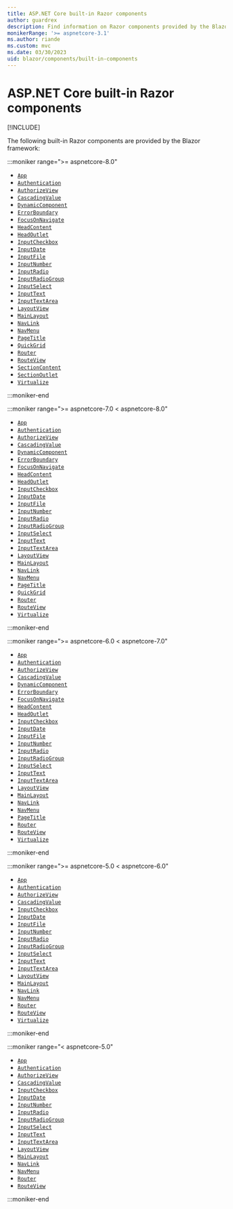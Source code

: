 ```yaml
---
title: ASP.NET Core built-in Razor components
author: guardrex
description: Find information on Razor components provided by the Blazor framework.
monikerRange: '>= aspnetcore-3.1'
ms.author: riande
ms.custom: mvc
ms.date: 03/30/2023
uid: blazor/components/built-in-components
---
```

# ASP.NET Core built-in Razor components

[!INCLUDE[](~/includes/not-latest-version.md)]

The following built-in Razor components are provided by the Blazor framework:

:::moniker range=">= aspnetcore-8.0"

<!-- UPDATE 8.0 Confirm/update list -->

* [`App`](xref:blazor/project-structure)
* [`Authentication`](xref:blazor/security/webassembly/index#authentication-component)
* [`AuthorizeView`](xref:blazor/security/index#authorizeview-component)
* [`CascadingValue`](xref:blazor/components/cascading-values-and-parameters#cascadingvalue-component)
* [`DynamicComponent`](xref:blazor/components/dynamiccomponent)
* [`ErrorBoundary`](xref:blazor/fundamentals/handle-errors#error-boundaries)
* [`FocusOnNavigate`](xref:blazor/fundamentals/routing#focus-an-element-on-navigation)
* [`HeadContent`](xref:blazor/components/control-head-content)
* [`HeadOutlet`](xref:blazor/components/control-head-content)
* [`InputCheckbox`](xref:blazor/forms-and-input-components#built-in-input-components)
* [`InputDate`](xref:blazor/forms-and-input-components#built-in-input-components)
* [`InputFile`](xref:blazor/file-uploads)
* [`InputNumber`](xref:blazor/forms-and-input-components#built-in-input-components)
* [`InputRadio`](xref:blazor/forms-and-input-components#built-in-input-components)
* [`InputRadioGroup`](xref:blazor/forms-and-input-components#built-in-input-components)
* [`InputSelect`](xref:blazor/forms-and-input-components#built-in-input-components)
* [`InputText`](xref:blazor/forms-and-input-components#built-in-input-components)
* [`InputTextArea`](xref:blazor/forms-and-input-components#built-in-input-components)
* [`LayoutView`](xref:blazor/components/layouts#apply-a-layout-to-arbitrary-content-layoutview-component)
* [`MainLayout`](xref:blazor/components/layouts#mainlayout-component)
* [`NavLink`](xref:blazor/fundamentals/routing#navlink-and-navmenu-components)
* [`NavMenu`](xref:blazor/fundamentals/routing#navlink-and-navmenu-components)
* [`PageTitle`](xref:blazor/components/control-head-content)
* [`QuickGrid`](xref:blazor/components/quickgrid)
* [`Router`](xref:blazor/fundamentals/routing#route-templates)
* [`RouteView`](xref:blazor/fundamentals/routing#route-templates)
* [`SectionContent`](xref:blazor/components/sections)
* [`SectionOutlet`](xref:blazor/components/sections)
* [`Virtualize`](xref:blazor/components/virtualization)

:::moniker-end

:::moniker range=">= aspnetcore-7.0 < aspnetcore-8.0"

* [`App`](xref:blazor/project-structure)
* [`Authentication`](xref:blazor/security/webassembly/index#authentication-component)
* [`AuthorizeView`](xref:blazor/security/index#authorizeview-component)
* [`CascadingValue`](xref:blazor/components/cascading-values-and-parameters#cascadingvalue-component)
* [`DynamicComponent`](xref:blazor/components/dynamiccomponent)
* [`ErrorBoundary`](xref:blazor/fundamentals/handle-errors#error-boundaries)
* [`FocusOnNavigate`](xref:blazor/fundamentals/routing#focus-an-element-on-navigation)
* [`HeadContent`](xref:blazor/components/control-head-content)
* [`HeadOutlet`](xref:blazor/components/control-head-content)
* [`InputCheckbox`](xref:blazor/forms-and-input-components#built-in-input-components)
* [`InputDate`](xref:blazor/forms-and-input-components#built-in-input-components)
* [`InputFile`](xref:blazor/file-uploads)
* [`InputNumber`](xref:blazor/forms-and-input-components#built-in-input-components)
* [`InputRadio`](xref:blazor/forms-and-input-components#built-in-input-components)
* [`InputRadioGroup`](xref:blazor/forms-and-input-components#built-in-input-components)
* [`InputSelect`](xref:blazor/forms-and-input-components#built-in-input-components)
* [`InputText`](xref:blazor/forms-and-input-components#built-in-input-components)
* [`InputTextArea`](xref:blazor/forms-and-input-components#built-in-input-components)
* [`LayoutView`](xref:blazor/components/layouts#apply-a-layout-to-arbitrary-content-layoutview-component)
* [`MainLayout`](xref:blazor/components/layouts#mainlayout-component)
* [`NavLink`](xref:blazor/fundamentals/routing#navlink-and-navmenu-components)
* [`NavMenu`](xref:blazor/fundamentals/routing#navlink-and-navmenu-components)
* [`PageTitle`](xref:blazor/components/control-head-content)
* [`QuickGrid`](xref:blazor/components/quickgrid)
* [`Router`](xref:blazor/fundamentals/routing#route-templates)
* [`RouteView`](xref:blazor/fundamentals/routing#route-templates)
* [`Virtualize`](xref:blazor/components/virtualization)

:::moniker-end

:::moniker range=">= aspnetcore-6.0 < aspnetcore-7.0"

* [`App`](xref:blazor/project-structure)
* [`Authentication`](xref:blazor/security/webassembly/index#authentication-component)
* [`AuthorizeView`](xref:blazor/security/index#authorizeview-component)
* [`CascadingValue`](xref:blazor/components/cascading-values-and-parameters#cascadingvalue-component)
* [`DynamicComponent`](xref:blazor/components/dynamiccomponent)
* [`ErrorBoundary`](xref:blazor/fundamentals/handle-errors#error-boundaries)
* [`FocusOnNavigate`](xref:blazor/fundamentals/routing#focus-an-element-on-navigation)
* [`HeadContent`](xref:blazor/components/control-head-content)
* [`HeadOutlet`](xref:blazor/components/control-head-content)
* [`InputCheckbox`](xref:blazor/forms-and-input-components#built-in-input-components)
* [`InputDate`](xref:blazor/forms-and-input-components#built-in-input-components)
* [`InputFile`](xref:blazor/file-uploads)
* [`InputNumber`](xref:blazor/forms-and-input-components#built-in-input-components)
* [`InputRadio`](xref:blazor/forms-and-input-components#built-in-input-components)
* [`InputRadioGroup`](xref:blazor/forms-and-input-components#built-in-input-components)
* [`InputSelect`](xref:blazor/forms-and-input-components#built-in-input-components)
* [`InputText`](xref:blazor/forms-and-input-components#built-in-input-components)
* [`InputTextArea`](xref:blazor/forms-and-input-components#built-in-input-components)
* [`LayoutView`](xref:blazor/components/layouts#apply-a-layout-to-arbitrary-content-layoutview-component)
* [`MainLayout`](xref:blazor/components/layouts#mainlayout-component)
* [`NavLink`](xref:blazor/fundamentals/routing#navlink-and-navmenu-components)
* [`NavMenu`](xref:blazor/fundamentals/routing#navlink-and-navmenu-components)
* [`PageTitle`](xref:blazor/components/control-head-content)
* [`Router`](xref:blazor/fundamentals/routing#route-templates)
* [`RouteView`](xref:blazor/fundamentals/routing#route-templates)
* [`Virtualize`](xref:blazor/components/virtualization)

:::moniker-end

:::moniker range=">= aspnetcore-5.0 < aspnetcore-6.0"

* [`App`](xref:blazor/project-structure)
* [`Authentication`](xref:blazor/security/webassembly/index#authentication-component)
* [`AuthorizeView`](xref:blazor/security/index#authorizeview-component)
* [`CascadingValue`](xref:blazor/components/cascading-values-and-parameters#cascadingvalue-component)
* [`InputCheckbox`](xref:blazor/forms-and-input-components#built-in-input-components)
* [`InputDate`](xref:blazor/forms-and-input-components#built-in-input-components)
* [`InputFile`](xref:blazor/file-uploads)
* [`InputNumber`](xref:blazor/forms-and-input-components#built-in-input-components)
* [`InputRadio`](xref:blazor/forms-and-input-components#built-in-input-components)
* [`InputRadioGroup`](xref:blazor/forms-and-input-components#built-in-input-components)
* [`InputSelect`](xref:blazor/forms-and-input-components#built-in-input-components)
* [`InputText`](xref:blazor/forms-and-input-components#built-in-input-components)
* [`InputTextArea`](xref:blazor/forms-and-input-components#built-in-input-components)
* [`LayoutView`](xref:blazor/components/layouts#apply-a-layout-to-arbitrary-content-layoutview-component)
* [`MainLayout`](xref:blazor/components/layouts#mainlayout-component)
* [`NavLink`](xref:blazor/fundamentals/routing#navlink-and-navmenu-components)
* [`NavMenu`](xref:blazor/fundamentals/routing#navlink-and-navmenu-components)
* [`Router`](xref:blazor/fundamentals/routing#route-templates)
* [`RouteView`](xref:blazor/fundamentals/routing#route-templates)
* [`Virtualize`](xref:blazor/components/virtualization)

:::moniker-end

:::moniker range="< aspnetcore-5.0"

* [`App`](xref:blazor/project-structure)
* [`Authentication`](xref:blazor/security/webassembly/index#authentication-component)
* [`AuthorizeView`](xref:blazor/security/index#authorizeview-component)
* [`CascadingValue`](xref:blazor/components/cascading-values-and-parameters#cascadingvalue-component)
* [`InputCheckbox`](xref:blazor/forms-and-input-components#built-in-input-components)
* [`InputDate`](xref:blazor/forms-and-input-components#built-in-input-components)
* [`InputNumber`](xref:blazor/forms-and-input-components#built-in-input-components)
* [`InputRadio`](xref:blazor/forms-and-input-components#built-in-input-components)
* [`InputRadioGroup`](xref:blazor/forms-and-input-components#built-in-input-components)
* [`InputSelect`](xref:blazor/forms-and-input-components#built-in-input-components)
* [`InputText`](xref:blazor/forms-and-input-components#built-in-input-components)
* [`InputTextArea`](xref:blazor/forms-and-input-components#built-in-input-components)
* [`LayoutView`](xref:blazor/components/layouts#apply-a-layout-to-arbitrary-content-layoutview-component)
* [`MainLayout`](xref:blazor/components/layouts#mainlayout-component)
* [`NavLink`](xref:blazor/fundamentals/routing#navlink-and-navmenu-components)
* [`NavMenu`](xref:blazor/fundamentals/routing#navlink-and-navmenu-components)
* [`Router`](xref:blazor/fundamentals/routing#route-templates)
* [`RouteView`](xref:blazor/fundamentals/routing#route-templates)

:::moniker-end
